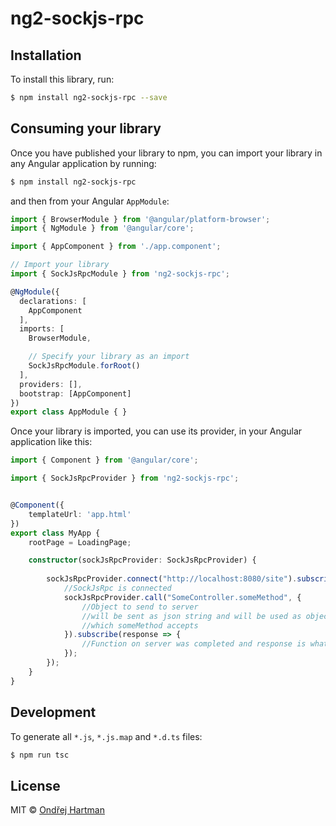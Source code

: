 # ng2-sockjs-rpc

## Installation

To install this library, run:

```bash
$ npm install ng2-sockjs-rpc --save
```

## Consuming your library

Once you have published your library to npm, you can import your library in any Angular application by running:

```bash
$ npm install ng2-sockjs-rpc
```

and then from your Angular `AppModule`:

```typescript
import { BrowserModule } from '@angular/platform-browser';
import { NgModule } from '@angular/core';

import { AppComponent } from './app.component';

// Import your library
import { SockJsRpcModule } from 'ng2-sockjs-rpc';

@NgModule({
  declarations: [
    AppComponent
  ],
  imports: [
    BrowserModule,

    // Specify your library as an import
    SockJsRpcModule.forRoot()
  ],
  providers: [],
  bootstrap: [AppComponent]
})
export class AppModule { }
```

Once your library is imported, you can use its provider, in your Angular application like this:

```typescript
import { Component } from '@angular/core';

import { SockJsRpcProvider } from 'ng2-sockjs-rpc';


@Component({
	templateUrl: 'app.html'
})
export class MyApp {
	rootPage = LoadingPage;

	constructor(sockJsRpcProvider: SockJsRpcProvider) {
		
		sockJsRpcProvider.connect("http://localhost:8080/site").subscribe(() => {
			//SockJsRpc is connected
			sockJsRpcProvider.call("SomeController.someMethod", {
				//Object to send to server
				//will be sent as json string and will be used as object
				//which someMethod accepts
			}).subscribe(response => {
				//Function on server was completed and response is what server function returned
			});
		});
	}
}

```

## Development

To generate all `*.js`, `*.js.map` and `*.d.ts` files:

```bash
$ npm run tsc
```
## License

MIT © [Ondřej Hartman](mailto:ondrejhartman@hotmail.com)
